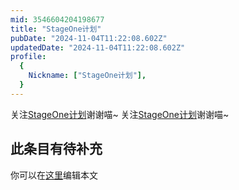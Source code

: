 ```yaml
---
mid: 3546604204198677
title: "StageOne计划"
pubDate: "2024-11-04T11:22:08.602Z"
updatedDate: "2024-11-04T11:22:08.602Z"
profile:
  {
    Nickname: ["StageOne计划"],
  }
---
```


关注[StageOne计划](https://space.bilibili.com/3546604204198677)谢谢喵~ 关注[StageOne计划](https://space.bilibili.com/3546604204198677)谢谢喵~

## 此条目有待补充
你可以在[这里](https://github.com/Yuhanawa/VTuber.ICU-Content/edit/master/v/StageOne计划/index.md)编辑本文
